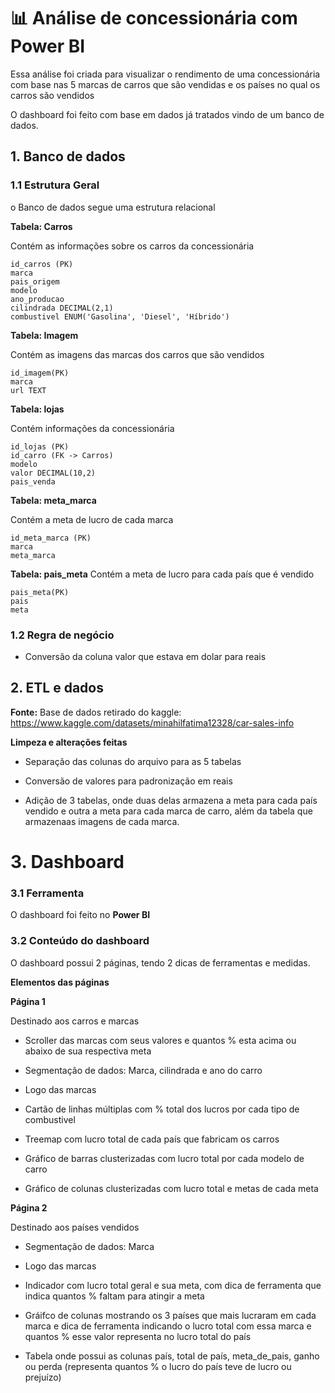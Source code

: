 # 📊 Análise de concessionária com Power BI

Essa análise foi criada para visualizar o rendimento de uma concessionária com base nas 5 marcas de carros que são vendidas e os países no qual os carros são vendidos

O dashboard foi feito com base em dados já tratados vindo de um banco de dados.

## 1. Banco de dados

### 1.1 Estrutura Geral
o Banco de dados segue uma estrutura relacional

**Tabela: Carros**

Contém as informações sobre os carros da concessionária

    id_carros (PK)
    marca
    pais_origem
    modelo
    ano_producao
    cilindrada DECIMAL(2,1)
    combustivel ENUM('Gasolina', 'Diesel', 'Híbrido')
**Tabela: Imagem**

Contém as imagens das marcas dos carros que são vendidos

    id_imagem(PK)
    marca
    url TEXT
**Tabela: lojas**

Contém informações da concessionária

    id_lojas (PK)
    id_carro (FK -> Carros)
    modelo
    valor DECIMAL(10,2)
    pais_venda
**Tabela: meta_marca**

Contém a meta de lucro de cada marca

    id_meta_marca (PK)
    marca
    meta_marca
**Tabela: pais_meta**
Contém a meta de lucro para cada país que é vendido

    pais_meta(PK)
    pais
    meta

### 1.2 Regra de negócio

- Conversão da coluna valor que estava em dolar para reais 

## 2. ETL e dados

**Fonte:** Base de dados retirado do kaggle: https://www.kaggle.com/datasets/minahilfatima12328/car-sales-info

**Limpeza e alterações feitas**

- Separação das colunas do arquivo para as 5 tabelas

- Conversão de valores para padronização em reais

- Adição de 3 tabelas, onde duas delas armazena a meta para cada país vendido e outra a meta para cada marca de carro, além da tabela que armazenaas imagens de cada marca.

# 3. Dashboard
### 3.1 Ferramenta

O dashboard foi feito no **Power BI**

### 3.2 Conteúdo do dashboard

O dashboard possui 2 páginas, tendo 2 dicas de ferramentas e medidas.

**Elementos das páginas**

**Página 1**

Destinado aos carros e marcas 

- Scroller das marcas com seus valores e quantos % esta acima ou abaixo de sua respectiva meta

- Segmentação de dados: Marca, cilindrada e ano do carro

- Logo das marcas

- Cartão de linhas múltiplas com % total dos lucros por cada tipo de combustivel

- Treemap com lucro total de cada país que fabricam os carros

- Gráfico de barras clusterizadas com lucro total por cada modelo de carro

- Gráfico de colunas clusterizadas com lucro total e metas de cada meta

**Página 2**

Destinado aos países vendidos

- Segmentação de dados: Marca

- Logo das marcas

- Indicador com lucro total geral e sua meta, com dica de ferramenta que indica quantos % faltam para atingir a meta

- Gráifco de colunas mostrando os 3 países que mais lucraram em cada marca e dica de ferramenta indicando o lucro total com essa marca e quantos % esse valor representa no lucro total do país

- Tabela onde possui as colunas país, total de país, meta_de_pais, ganho ou perda (representa quantos % o lucro do país teve de lucro ou prejuízo)
